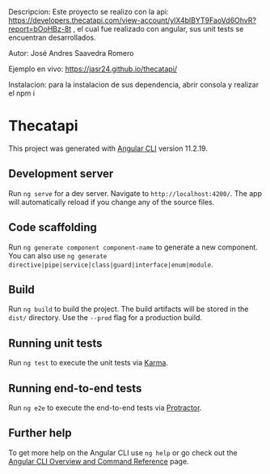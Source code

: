 Descripcion:
Este proyecto se realizo con la api: https://developers.thecatapi.com/view-account/ylX4blBYT9FaoVd6OhvR?report=bOoHBz-8t ,  el cual fue realizado con 
angular, sus unit tests se encuentran desarrollados.

Autor: José Andres Saavedra Romero

Ejemplo en vivo: https://jasr24.github.io/thecatapi/

Instalacion: para la instalacion de sus dependencia, abrir consola y realizar el npm i

# Thecatapi

This project was generated with [Angular CLI](https://github.com/angular/angular-cli) version 11.2.19.

## Development server

Run `ng serve` for a dev server. Navigate to `http://localhost:4200/`. The app will automatically reload if you change any of the source files.

## Code scaffolding

Run `ng generate component component-name` to generate a new component. You can also use `ng generate directive|pipe|service|class|guard|interface|enum|module`.

## Build

Run `ng build` to build the project. The build artifacts will be stored in the `dist/` directory. Use the `--prod` flag for a production build.

## Running unit tests

Run `ng test` to execute the unit tests via [Karma](https://karma-runner.github.io).

## Running end-to-end tests

Run `ng e2e` to execute the end-to-end tests via [Protractor](http://www.protractortest.org/).

## Further help

To get more help on the Angular CLI use `ng help` or go check out the [Angular CLI Overview and Command Reference](https://angular.io/cli) page.
